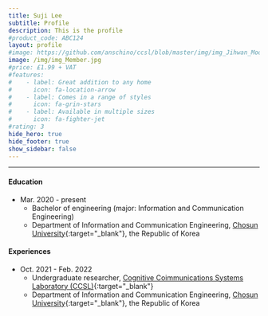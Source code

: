 ```yaml
---
title: Suji Lee
subtitle: Profile
description: This is the profile
#product_code: ABC124
layout: profile
#image: https://github.com/anschino/ccsl/blob/master/img/img_Jihwan_Moon.jpg?raw=true
image: /img/img_Member.jpg
#price: £1.99 + VAT
#features:
#    - label: Great addition to any home
#      icon: fa-location-arrow
#    - label: Comes in a range of styles
#      icon: fa-grin-stars
#    - label: Available in multiple sizes
#      icon: fa-fighter-jet
#rating: 3
hide_hero: true
hide_footer: true
show_sidebar: false
---
```


--------------------------------------------------

#### Education
* Mar. 2020	-	present
  * Bachelor of engineering (major: Information and Communication Engineering)
  * Department of Information and Communication Engineering, [Chosun University](http://www.chosun.ac.kr/){:target="_blank"}, the Republic of Korea   

#### Experiences
* Oct. 2021 - Feb. 2022
  * Undergraduate researcher, [Cognitive Coimmunications Systems Laboratory (CCSL)](https://anschino.github.io/ccsl){:target="_blank"}
  * Department of Information and Communication Engineering, [Chosun University](http://www.chosun.ac.kr/){:target="_blank"}, the Republic of Korea   

